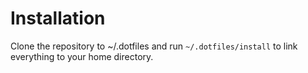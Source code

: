 # Installation

Clone the repository to ~/.dotfiles and run `~/.dotfiles/install` to link everything to your home directory.
